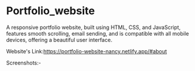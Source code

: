 # Portfolio_website
A responsive portfolio website, built using HTML, CSS, and JavaScript, features smooth scrolling, email sending, and is compatible with all mobile devices, offering a beautiful user interface.

Website's Link:https://portfolio-website-nancy.netlify.app/#about

Screenshots:-
